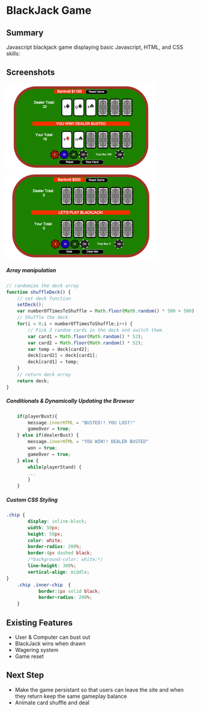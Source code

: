 # BlackJack Game

## Summary
Javascript blackjack game displaying basic Javascript, HTML, and CSS skills:

## Screenshots
![](https://github.com/wkwyatt/blackjack-day3/blob/gh-readme/gh-readme/game.png)
![](https://github.com/wkwyatt/blackjack-day3/blob/gh-readme/gh-readme/main.png)

##### Array manipulation
```javascript
// randomize the deck array
function shuffleDeck() {
	// set deck function
	setDeck();
	var numberOfTimesToShuffle = Math.floor(Math.random() * 500 + 500);
	// Shuffle the deck
	for(i = 0;i < numberOfTimesToShuffle;i++) {
		// Pick 2 random cards in the deck and switch them
		var card1 = Math.floor(Math.random() * 52);
		var card2 = Math.floor(Math.random() * 52);
		var temp = deck[card2];
		deck[card2] = deck[card1];
		deck[card1] = temp;
	}	
	// return deck array
	return deck;
}
```

##### Conditionals & Dynamically Updating the Browser
```javascript
	if(playerBust){
		message.innerHTML = "BUSTED!! YOU LOST!"
		gameOver = true;
	} else if(dealerBust) {
		message.innerHTML = "YOU WIN!! DEALER BUSTED"
		won = true;
		gameOver = true;
	} else {
		while(playerStand) {
		...
		}
	}
```

##### Custom CSS Styling
```css
.chip {
		display: inline-block;
		width: 50px;
		height: 50px;
		color: white;
		border-radius: 200%;
		border:4px dashed black;
		/*background-color: white;*/
		line-height: 300%;
		vertical-align: middle;
}	
	.chip .inner-chip  {
			border:1px solid black;
			border-radius: 200%;
	}
```

## Existing Features
* User & Computer can bust out
* BlackJack wins when drawn
* Wagering system
* Game reset 

## Next Step
* Make the game persistant so that users can leave the site and when they return keep the same gameplay balance
* Animate card shuffle and deal


